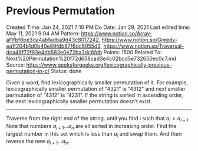 # Previous Permutation

Created Time: Jan 24, 2021 7:10 PM
Do Date: Jan 29, 2021
Last edited time: May 11, 2021 9:04 AM
Pattern: https://www.notion.so/Array-af1fbf6be3da4abfadba9d43c8017242, https://www.notion.so/Greedy-ea1f204b1d0b40e89fdb87f6dc8055d3, https://www.notion.so/Traversal-dca46f72f93e4db583e0e72ba3dc6fdb
Points: 1500
Related To: Next%20Permutation%20f72d658cad3e4c02bcd5e732650ec0c7.md
Source: https://www.geeksforgeeks.org/lexicographically-previous-permutation-in-c/
Status: done

Given a word, find lexicographically smaller permutation of it. For example, lexicographically smaller permutation of “4321” is “4312” and next smaller permutation of “4312” is “4231”. If the string is sorted in ascending order, the next lexicographically smaller permutation doesn’t exist.

---

Traverse from the right end of the string. until you find i such that $a_i > a_{i + 1}$. Note that numbers $a_{i + 1}...a_n$ are all sorted in increasing order. Find the largest number in this set which is less than $a_i$ and swap them. And then reverse the new $a_{i + 1}...a_n$.